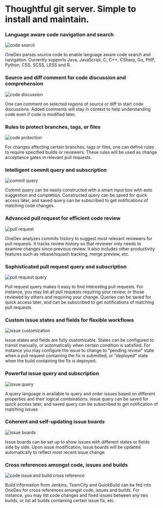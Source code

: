 # Thoughtful git server. Simple to install and maintain.

### Language aware code navigation and search

![code search](https://onedev.io/img/features/code-search.gif)

OneDev parses source code to enable language aware code search and navigation. Currently supports Java, JavaScript, C, C++, CSharp, Go, PHP, Python, CSS, SCSS, LESS and R.

### Source and diff comment for code discussion and comprehension

![code discussion](https://onedev.io/img/features/code-comments.gif)

One can comment on selected regions of source or diff to start code discussions. Added comments will stay in context to help understanding code even if code is modified later.

### Rules to protect branches, tags, or files

![code protection](https://onedev.io/img/features/branch-protection.gif)

For changes affecting certain branches, tags or files, one can define rules to require specified builds or reviewers. These rules will be used as change acceptance gates in relevant pull requests.

### Intelligent commit query and subscription

![commit query](https://onedev.io/img/features/commit-query.gif)

Commit query can be easily constructed with a smart input box with auto suggestion and completion. Constructed query can be saved for quick access later, and saved query can be subscribed to get notifications of matching code changes.

### Advanced pull request for efficient code review

![pull request](https://onedev.io/img/features/advanced-pull-request.gif)

OneDev analyzes commits history to suggest most relevant reviewers for pull requests. It tracks review history so that reviewer only needs to examine changes since previous review. It also includes other productivity features such as rebase/squash tracking, merge preview, etc.

### Sophisticated pull request query and subscription

![pull request query](https://onedev.io/img/features/pull-request-query.gif)

Pull request query makes it easy to find interesting pull requests. For instance, you may list all pull requests requiring your review, or those reviewed by others and requiring your change. Queries can be saved for quick access later, and can be subscribed to get notifications of matching pull requests.

### Custom issue states and fields for flexible workflows

![issue customization](https://onedev.io/img/features/issue-customization.gif)

Issue states and fields are fully customizable. States can be configured to transit manually, or automatically when certain condition is satisfied. For instance you may configure the issue to change to "pending review" state when a pull request containing the fix is submitted, or "deployed" state when the build containing the fix is deployed.

### Powerful issue query and subscription

![issue query](https://onedev.io/img/features/issue-query.gif)

A query language is available to query and order issues based on different properties and their logical combinations. Issue query can be saved for quick access later, and saved query can be subscribed to get notification of matching issues

### Coherent and self-updating issue boards

![issue boards](https://onedev.io/img/features/issue-boards.gif)

Issue boards can be set up to show issues with different states or fields side by side. Upon issue modification, issue boards will be updated automatically to reflect most recent issue change.

### Cross references amongst code, issues and builds

![code issue and build cross reference](https://onedev.io/img/features/builds-issues-changes-cross-reference.gif)

Build information from Jenkins, TeamCity and QuickBuild can be fed into OneDev for cross references amongst code, issues and builds. For instance, you may list code changes and fixed issues between any two builds, or list all builds containing certain issue fix, etc.
